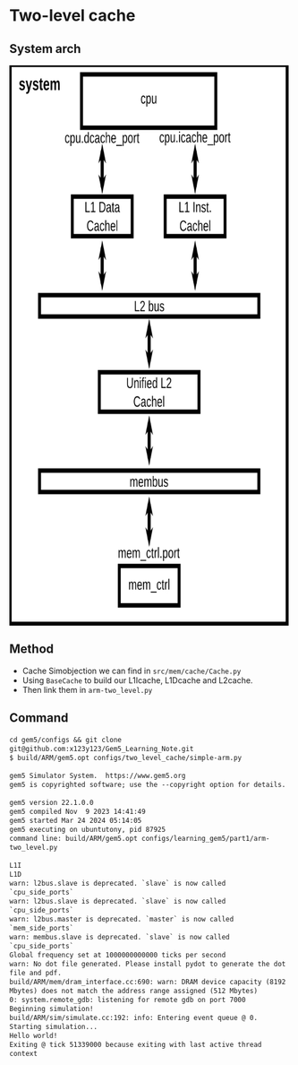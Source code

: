 # Two-level cache
## System arch
<img align="center" src="https://github.com/x123y123/Gem5_Learning_Note/blob/main/two_level_cache/image/system_arch.jpg" width="500" height="1000">

## Method
* Cache Simobjection we can find in `src/mem/cache/Cache.py`
* Using `BaseCache` to build our L1Icache, L1Dcache and L2cache.
* Then link them in `arm-two_level.py`

## Command 
```shell
cd gem5/configs && git clone git@github.com:x123y123/Gem5_Learning_Note.git
$ build/ARM/gem5.opt configs/two_level_cache/simple-arm.py 

gem5 Simulator System.  https://www.gem5.org
gem5 is copyrighted software; use the --copyright option for details.

gem5 version 22.1.0.0
gem5 compiled Nov  9 2023 14:41:49
gem5 started Mar 24 2024 05:14:05
gem5 executing on ubuntutony, pid 87925
command line: build/ARM/gem5.opt configs/learning_gem5/part1/arm-two_level.py

L1I
L1D
warn: l2bus.slave is deprecated. `slave` is now called `cpu_side_ports`
warn: l2bus.slave is deprecated. `slave` is now called `cpu_side_ports`
warn: l2bus.master is deprecated. `master` is now called `mem_side_ports`
warn: membus.slave is deprecated. `slave` is now called `cpu_side_ports`
Global frequency set at 1000000000000 ticks per second
warn: No dot file generated. Please install pydot to generate the dot file and pdf.
build/ARM/mem/dram_interface.cc:690: warn: DRAM device capacity (8192 Mbytes) does not match the address range assigned (512 Mbytes)
0: system.remote_gdb: listening for remote gdb on port 7000
Beginning simulation!
build/ARM/sim/simulate.cc:192: info: Entering event queue @ 0.  Starting simulation...
Hello world!
Exiting @ tick 51339000 because exiting with last active thread context
```
